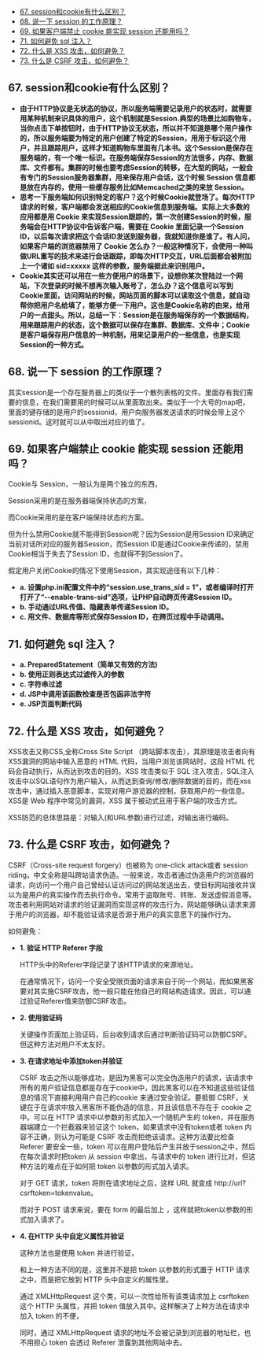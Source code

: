 * [67\. session和cookie有什么区别？](#67-session%E5%92%8Ccookie%E6%9C%89%E4%BB%80%E4%B9%88%E5%8C%BA%E5%88%AB)
* [68\. 说一下 session 的工作原理？](#68-%E8%AF%B4%E4%B8%80%E4%B8%8B-session-%E7%9A%84%E5%B7%A5%E4%BD%9C%E5%8E%9F%E7%90%86)
* [69\. 如果客户端禁止 cookie 能实现 session 还能用吗？](#69-%E5%A6%82%E6%9E%9C%E5%AE%A2%E6%88%B7%E7%AB%AF%E7%A6%81%E6%AD%A2-cookie-%E8%83%BD%E5%AE%9E%E7%8E%B0-session-%E8%BF%98%E8%83%BD%E7%94%A8%E5%90%97)
* [71\. 如何避免 sql 注入？](#71-%E5%A6%82%E4%BD%95%E9%81%BF%E5%85%8D-sql-%E6%B3%A8%E5%85%A5)
* [72\. 什么是 XSS 攻击，如何避免？](#72-%E4%BB%80%E4%B9%88%E6%98%AF-xss-%E6%94%BB%E5%87%BB%E5%A6%82%E4%BD%95%E9%81%BF%E5%85%8D)
* [73\. 什么是 CSRF 攻击，如何避免？](#73-%E4%BB%80%E4%B9%88%E6%98%AF-csrf-%E6%94%BB%E5%87%BB%E5%A6%82%E4%BD%95%E9%81%BF%E5%85%8D)

## 67. session和cookie有什么区别？

* **由于HTTP协议是无状态的协议，所以服务端需要记录用户的状态时，就需要用某种机制来识具体的用户，这个机制就是Session.典型的场景比如购物车，当你点击下单按钮时，由于HTTP协议无状态，所以并不知道是哪个用户操作的，所以服务端要为特定的用户创建了特定的Session，用用于标识这个用户，并且跟踪用户，这样才知道购物车里面有几本书。这个Session是保存在服务端的，有一个唯一标识。在服务端保存Session的方法很多，内存、数据库、文件都有。集群的时候也要考虑Session的转移，在大型的网站，一般会有专门的Session服务器集群，用来保存用户会话，这个时候 Session 信息都是放在内存的，使用一些缓存服务比如Memcached之类的来放 Session。**
* **思考一下服务端如何识别特定的客户？这个时候Cookie就登场了。每次HTTP请求的时候，客户端都会发送相应的Cookie信息到服务端。实际上大多数的应用都是用 Cookie 来实现Session跟踪的，第一次创建Session的时候，服务端会在HTTP协议中告诉客户端，需要在 Cookie 里面记录一个Session ID，以后每次请求把这个会话ID发送到服务器，我就知道你是谁了。有人问，如果客户端的浏览器禁用了 Cookie 怎么办？一般这种情况下，会使用一种叫做URL重写的技术来进行会话跟踪，即每次HTTP交互，URL后面都会被附加上一个诸如 sid=xxxxx 这样的参数，服务端据此来识别用户。**
* **Cookie其实还可以用在一些方便用户的场景下，设想你某次登陆过一个网站，下次登录的时候不想再次输入账号了，怎么办？这个信息可以写到Cookie里面，访问网站的时候，网站页面的脚本可以读取这个信息，就自动帮你把用户名给填了，能够方便一下用户。这也是Cookie名称的由来，给用户的一点甜头。所以，总结一下：Session是在服务端保存的一个数据结构，用来跟踪用户的状态，这个数据可以保存在集群、数据库、文件中；Cookie是客户端保存用户信息的一种机制，用来记录用户的一些信息，也是实现Session的一种方式。**

## 68. 说一下 session 的工作原理？

其实session是一个存在服务器上的类似于一个散列表格的文件。里面存有我们需要的信息，在我们需要用的时候可以从里面取出来。类似于一个大号的map吧，里面的键存储的是用户的sessionid，用户向服务器发送请求的时候会带上这个sessionid。这时就可以从中取出对应的值了。

## 69. 如果客户端禁止 cookie 能实现 session 还能用吗？

Cookie与 Session，一般认为是两个独立的东西，

Session采用的是在服务器端保持状态的方案，

而Cookie采用的是在客户端保持状态的方案。

但为什么禁用Cookie就不能得到Session呢？因为Session是用Session ID来确定当前对话所对应的服务器Session，而Session ID是通过Cookie来传递的，禁用Cookie相当于失去了Session ID，也就得不到Session了。

假定用户关闭Cookie的情况下使用Session，其实现途径有以下几种：
* **a. 设置php.ini配置文件中的“session.use_trans_sid = 1”，或者编译时打开打开了“--enable-trans-sid”选项，让PHP自动跨页传递Session ID。**
* **b. 手动通过URL传值、隐藏表单传递Session ID。**
* **c. 用文件、数据库等形式保存Session ID，在跨页过程中手动调用。**

## 71. 如何避免 sql 注入？

* **a. PreparedStatement（简单又有效的方法)**
* **b. 使用正则表达式过滤传入的参数**
* **c. 字符串过滤**
* **d. JSP中调用该函数检查是否包函非法字符**
* **e. JSP页面判断代码**

## 72. 什么是 XSS 攻击，如何避免？

XSS攻击又称CSS,全称Cross Site Script  （跨站脚本攻击），其原理是攻击者向有XSS漏洞的网站中输入恶意的 HTML 代码，当用户浏览该网站时，这段 HTML 代码会自动执行，从而达到攻击的目的。XSS 攻击类似于 SQL 注入攻击，SQL注入攻击中以SQL语句作为用户输入，从而达到查询/修改/删除数据的目的，而在xss攻击中，通过插入恶意脚本，实现对用户游览器的控制，获取用户的一些信息。 XSS是 Web 程序中常见的漏洞，XSS 属于被动式且用于客户端的攻击方式。

XSS防范的总体思路是：对输入(和URL参数)进行过滤，对输出进行编码。

## 73. 什么是 CSRF 攻击，如何避免？

CSRF（Cross-site request forgery）也被称为 one-click attack或者 session riding，中文全称是叫跨站请求伪造。一般来说，攻击者通过伪造用户的浏览器的请求，向访问一个用户自己曾经认证访问过的网站发送出去，使目标网站接收并误以为是用户的真实操作而去执行命令。常用于盗取账号、转账、发送虚假消息等。攻击者利用网站对请求的验证漏洞而实现这样的攻击行为，网站能够确认请求来源于用户的浏览器，却不能验证请求是否源于用户的真实意愿下的操作行为。

如何避免：

* **1. 验证 HTTP Referer 字段**
  
  HTTP头中的Referer字段记录了该HTTP请求的来源地址。
  
  在通常情况下，访问一个安全受限页面的请求来自于同一个网站，而如果黑客要对其实施CSRF攻击，他一般只能在他自己的网站构造请求。因此，可以通过验证Referer值来防御CSRF攻击。

* **2. 使用验证码**

  关键操作页面加上验证码，后台收到请求后通过判断验证码可以防御CSRF。但这种方法对用户不太友好。

* **3. 在请求地址中添加token并验证**

  CSRF 攻击之所以能够成功，是因为黑客可以完全伪造用户的请求，该请求中所有的用户验证信息都是存在于cookie中，因此黑客可以在不知道这些验证信息的情况下直接利用用户自己的cookie 来通过安全验证。要抵御 CSRF，关键在于在请求中放入黑客所不能伪造的信息，并且该信息不存在于 cookie 之中。可以在 HTTP 请求中以参数的形式加入一个随机产生的 token，并在服务器端建立一个拦截器来验证这个 token，如果请求中没有token或者 token 内容不正确，则认为可能是 CSRF 攻击而拒绝该请求。这种方法要比检查 Referer 要安全一些，token 可以在用户登陆后产生并放于session之中，然后在每次请求时把token 从 session 中拿出，与请求中的 token 进行比对，但这种方法的难点在于如何把 token 以参数的形式加入请求。
  
  对于 GET 请求，token 将附在请求地址之后，这样 URL 就变成 http://url?csrftoken=tokenvalue。
  
  而对于 POST 请求来说，要在 form 的最后加上 <input type="hidden" name="csrftoken" value="tokenvalue"/>，这样就把token以参数的形式加入请求了。

* **4. 在HTTP 头中自定义属性并验证**
  
  这种方法也是使用 token 并进行验证，
  
  和上一种方法不同的是，这里并不是把 token 以参数的形式置于 HTTP 请求之中，而是把它放到 HTTP 头中自定义的属性里。
  
  通过 XMLHttpRequest 这个类，可以一次性给所有该类请求加上 csrftoken 这个 HTTP 头属性，并把 token 值放入其中。这样解决了上种方法在请求中加入 token 的不便，
  
  同时，通过 XMLHttpRequest 请求的地址不会被记录到浏览器的地址栏，也不用担心 token 会透过 Referer 泄露到其他网站中去。
